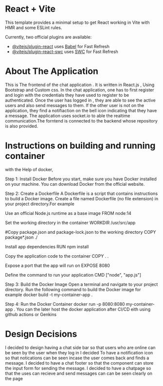 # React + Vite

This template provides a minimal setup to get React working in Vite with HMR and some ESLint rules.

Currently, two official plugins are available:

- [@vitejs/plugin-react](https://github.com/vitejs/vite-plugin-react/blob/main/packages/plugin-react/README.md) uses [Babel](https://babeljs.io/) for Fast Refresh
- [@vitejs/plugin-react-swc](https://github.com/vitejs/vite-plugin-react-swc) uses [SWC](https://swc.rs/) for Fast Refresh


# About The Application

This is The frontend of the chat application . It is written in React.js , Using Bootstrap and Custom css. 
In the chat application, one has to first register and login with the credentials they have used to register to be authenticated. 
Once the user has logged in , they are able to see the active users and also send messages to them. If the other user is not on the application, they find a notifiaction on the bell icon indicating that they have a message. The application uses socket.io to able the realtime communication.The forntend is connected to the backend whose repository is also provided.

# Instructions on building and running container

with the Help of docker, 

Step 1: Install Docker
Before you start, make sure you have Docker installed on your machine. You can download Docker from the official website.

Step 2: Create a Dockerfile
A Dockerfile is a script that contains instructions to build a Docker image. Create a file named Dockerfile (no file extension) in your project directory.For example

 Use an official Node.js runtime as a base image
FROM node:14

 Set the working directory in the container
WORKDIR /usr/src/app

#Copy package.json and package-lock.json to the working directory
COPY package*.json ./

 Install app dependencies
RUN npm install

 Copy the application code to the container
COPY . .

 Expose a port that the app will run on
EXPOSE 8080

 Define the command to run your application
CMD ["node", "app.js"]


Step 3: Build the Docker Image
Open a terminal and navigate to your project directory. Run the following command to build the Docker image for example
docker build -t my-container-app .

Step 4: Run the Docker Container
docker run -p 8080:8080 my-container-app
.
You can the later host the docker application after CI/CD  eith using github actions or Genkins


# Design Decisions

I decided to design having a chat side bar so that users who are online can be seen by the user when they log in
I decided To have a notification icon so that notications can be seen incase the user comes back and finds a message.
I decided to have a chat footer so that the component can store the input form for sending the message.
I decided to have a chatpage so that the uses can recieve and send messages can can be seen clearly on the page
